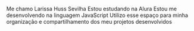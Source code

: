 Me chamo Larissa Huss Sevilha
Estou estudando na Alura
Estou me desenvolvendo na linguagem JavaScript
Utilizo esse espaço para minha organização e compartilhamento dos meu projetos desenvolvidos
